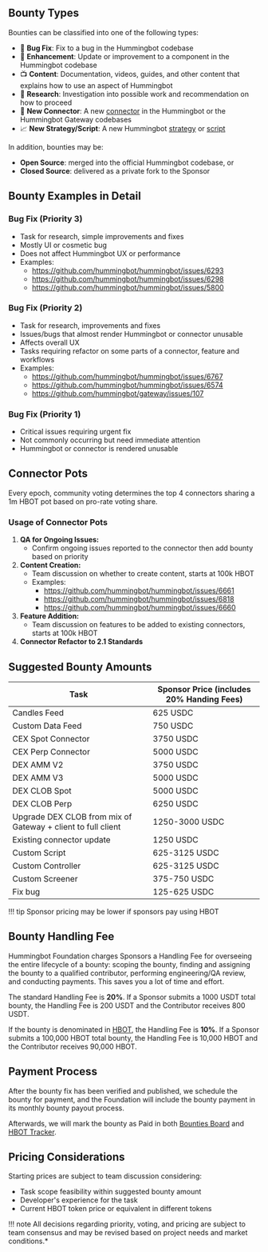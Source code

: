 ## Bounty Types

Bounties can be classified into one of the following types:

* 🐞 **Bug Fix**: Fix to a bug in the Hummingbot codebase
* 🚀 **Enhancement**: Update or improvement to a component in the Hummingbot codebase
* 📺 **Content**: Documentation, videos, guides, and other content that explains how to use an aspect of Hummingbot
* 🔬 **Research**: Investigation into possible work and recommendation on how to proceed
* 🏦 **New Connector**: A new [connector](/exchanges/) in the Hummingbot or the Hummingbot Gateway codebases
* 📈 **New Strategy/Script**: A new Hummingbot [strategy](/strategies/) or [script](/scripts/)

In addition, bounties may be:

* **Open Source**: merged into the official Hummingbot codebase, or 
* **Closed Source**: delivered as a private fork to the Sponsor

## Bounty Examples in Detail

### Bug Fix (Priority 3)

- Task for research, simple improvements and fixes
- Mostly UI or cosmetic bug
- Does not affect Hummingbot UX or performance
- Examples:
    - https://github.com/hummingbot/hummingbot/issues/6293
    - https://github.com/hummingbot/hummingbot/issues/6298
    - https://github.com/hummingbot/hummingbot/issues/5800

### Bug Fix (Priority 2)

- Task for research, improvements and fixes
- Issues/bugs that almost render Hummingbot or connector unusable
- Affects overall UX
- Tasks requiring refactor on some parts of a connector, feature and workflows
- Examples:
    - https://github.com/hummingbot/hummingbot/issues/6767
    - https://github.com/hummingbot/hummingbot/issues/6574
    - https://github.com/hummingbot/gateway/issues/107

### Bug Fix (Priority 1)

- Critical issues requiring urgent fix
- Not commonly occurring but need immediate attention
- Hummingbot or connector is rendered unusable

## Connector Pots

Every epoch, community voting determines the top 4 connectors sharing a 1m HBOT pot based on pro-rate voting share.

### Usage of Connector Pots

1. **QA for Ongoing Issues:**
    - Confirm ongoing issues reported to the connector then add bounty based on priority
2. **Content Creation:**
    - Team discussion on whether to create content, starts at 100k HBOT
    - Examples:
        - https://github.com/hummingbot/hummingbot/issues/6661
        - https://github.com/hummingbot/hummingbot/issues/6818
        - https://github.com/hummingbot/hummingbot/issues/6660
3. **Feature Addition:**
    - Team discussion on features to be added to existing connectors, starts at 100k HBOT
4. **Connector Refactor to 2.1 Standards**


## Suggested Bounty Amounts

| Task                            | Sponsor Price (includes 20% Handing Fees) |
|---------------------------------|------------------|
| Candles Feed                    | 625 USDC         |
| Custom Data Feed                | 750 USDC         |
| CEX Spot Connector              | 3750 USDC        |
| CEX Perp Connector              | 5000 USDC        |
| DEX AMM V2                      | 3750 USDC        |
| DEX AMM V3                      | 5000 USDC        |
| DEX CLOB Spot                   | 5000 USDC        |
| DEX CLOB Perp                   | 6250 USDC        |
| Upgrade DEX CLOB from mix of Gateway + client to full client | 1250-3000 USDC |
| Existing connector update       | 1250 USDC        |
| Custom Script                   | 625-3125 USDC   |
| Custom Controller               | 625-3125 USDC   |
| Custom Screener                 | 375-750 USDC    |
| Fix bug                         | 125-625 USDC    |

!!! tip
    Sponsor pricing may be lower if sponsors pay using HBOT

## Bounty Handling Fee

Hummingbot Foundation charges Sponsors a Handling Fee for overseeing the entire lifecycle of a bounty: scoping the bounty, finding and assigning the bounty to a qualified contributor, performing engineering/QA review, and conducting payments. This saves you a lot of time and effort.

The standard Handling Fee is **20%**. If a Sponsor submits a 1000 USDT total bounty, the Handling Fee is 200 USDT and the Contributor receives 800 USDT.

If the bounty is denominated in [HBOT](https://etherscan.io/token/0xe5097d9baeafb89f9bcb78c9290d545db5f9e9cb), the Handling Fee is **10%**. If a Sponsor submits a 100,000 HBOT total bounty, the Handling Fee is 10,000 HBOT and the Contributor receives 90,000 HBOT.

## Payment Process

After the bounty fix has been verified and published, we schedule the bounty for payment, and the Foundation will include the bounty payment in its monthly bounty payout process. 

Afterwards, we will mark the bounty as Paid in both [Bounties Board](https://github.com/orgs/hummingbot/projects/7/views/1) and [HBOT Tracker](https://docs.google.com/spreadsheets/d/1UNAumPMnXfsghAAXrfKkPGRH9QlC8k7Cu1FGQVL1t0M/edit?usp=sharing).

## Pricing Considerations

Starting prices are subject to team discussion considering:
- Task scope feasibility within suggested bounty amount
- Developer's experience for the task
- Current HBOT token price or equivalent in different tokens
    
!!! note
    All decisions regarding priority, voting, and pricing are subject to team consensus and may be revised based on project needs and market conditions.*